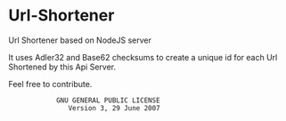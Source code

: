 # Url-Shortener
Url Shortener based on NodeJS server

It uses Adler32 and Base62 checksums to create a unique id for each Url Shortened by this Api Server.

Feel free to contribute.

                GNU GENERAL PUBLIC LICENSE
                   Version 3, 29 June 2007
